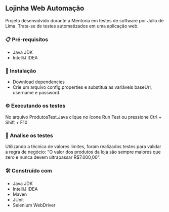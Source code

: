 ## Lojinha Web Automação
Projeto desenvolvido durante a Mentoria em testes de software por Júlio de Lima. Trata-se de testes automatizados em uma aplicação web.

### [](https://github.com/PatriciaMidoriAsau/lojinhaWebAutomacao/blob/main/README.md#-pr%C3%A9-requisitos)📋  Pré-requisitos

-   Java JDK
-   IntelliJ IDEA

### [](https://github.com/PatriciaMidoriAsau/lojinhaWebAutomacao/blob/main/README.md#-instala%C3%A7%C3%A3o)🔧  Instalação

-   Download dependencies
-   Crie um arquivo config.properties e substitua as variáveis baseUrl, username e password.

### [](https://github.com/PatriciaMidoriAsau/lojinhaWebAutomacao/blob/main/README.md#%EF%B8%8F-executando-os-testes)⚙️ Executando os testes

No arquivo ProdutosTest.Java clique no ícone Run Test ou pressione Ctrl + Shift + F10

### [](https://github.com/PatriciaMidoriAsau/lojinhaWebAutomacao/blob/main/README.md#-analise-os-testes)🔩  Analise os testes

Utilizando a técnica de valores limites, foram realizados testes para validar a regra de negócio: "O valor dos produtos da loja são sempre maiores que zero e nunca devem ultrapassar R$7.000,00".

### [](https://github.com/PatriciaMidoriAsau/lojinhaWebAutomacao/blob/main/README.md#%EF%B8%8F-constru%C3%ADdo-com)🛠️ Construído com

-   Java JDK
-   IntelliJ IDEA
-   Maven
-   JUnit
-   Selenium WebDriver
